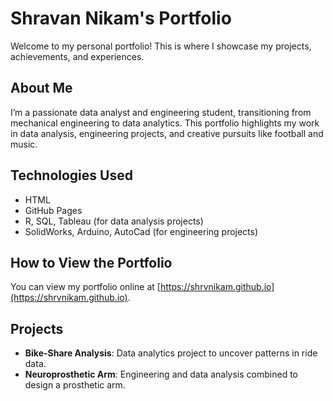 # Shravan Nikam's Portfolio

Welcome to my personal portfolio! This is where I showcase my projects, achievements, and experiences.

## About Me
I’m a passionate data analyst and engineering student, transitioning from mechanical engineering to data analytics. This portfolio highlights my work in data analysis, engineering projects, and creative pursuits like football and music.

## Technologies Used
- HTML
- GitHub Pages
- R, SQL, Tableau (for data analysis projects)
- SolidWorks, Arduino, AutoCad (for engineering projects)

## How to View the Portfolio
You can view my portfolio online at [https://shrvnikam.github.io](https://shrvnikam.github.io).

## Projects
- **Bike-Share Analysis**: Data analytics project to uncover patterns in ride data.
- **Neuroprosthetic Arm**: Engineering and data analysis combined to design a prosthetic arm.


